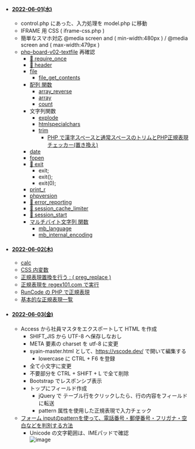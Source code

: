 - #### [2022-06-01(水)](https://github.com/winofsql/subject-220601)
  - control.php にあった、入力処理を model.php に移動
  - IFRAME 用 CSS ( iframe-css.php )
  - 簡単なスマホ対応 @media screen and ( min-width:480px ) / @media screen and ( max-width:479px )
  - [php-board-v02-textfile](https://github.com/winofsql/php-board-v02-textfile) 再確認
    - [🔴 require_once](https://www.php.net/manual/ja/function.require-once.php)
    - [🔴 header](https://www.php.net/manual/ja/function.header.php)
    - [file](https://www.php.net/manual/ja/function.file.php)
      - [file_get_contents](https://www.php.net/manual/ja/function.file-get-contents.php)
    - [配列 関数](https://www.php.net/manual/ja/ref.array.php)
      - [array_reverse](https://www.php.net/manual/ja/function.array-reverse.php)
      - [array](https://www.php.net/manual/ja/function.array.php)
      - [count](https://www.php.net/manual/ja/function.count.php)
    - 文字列関数
      - [explode](https://www.php.net/manual/ja/function.explode.php)
      - [htmlspecialchars](https://www.php.net/manual/ja/function.htmlspecialchars.php)
      - [trim](https://www.php.net/manual/ja/function.trim.php)
        - [PHP で漢字スペースと通常スペースのトリムとPHP正規表現チェッカー(置き換え)](https://logicalerror.seesaa.net/article/437145329.html)
    - [date](https://www.php.net/manual/ja/function.date.php)
    - [fopen](https://www.php.net/manual/ja/function.fopen.php)
    - [🔴 exit](https://www.php.net/manual/ja/function.exit.php)
      - exit;
      - exit();
      - exit(0);
    - [print_r](https://www.php.net/manual/ja/function.print-r.php)
    - [phpversion](https://www.php.net/manual/ja/function.phpversion.php)
    - [🔴 error_reporting](https://www.php.net/manual/ja/function.error-reporting.php)
    - [🔴 session_cache_limiter](https://www.php.net/manual/ja/function.session-cache-limiter.php)
    - [🔴 session_start](https://www.php.net/manual/ja/function.session-start.php)
    - [マルチバイト文字列 関数](https://www.php.net/manual/ja/function.mb-language.php)
      - [mb_language](https://www.php.net/manual/ja/function.mb-language.php)
      - [mb_internal_encoding](https://www.php.net/manual/ja/function.mb-internal-encoding.php)

- #### [2022-06-02(木)](https://github.com/winofsql/subject-220602)
  - [calc](https://developer.mozilla.org/ja/docs/Web/CSS/calc)
  - [CSS 内変数](https://www.webcreatorbox.com/tech/css-variables)
  - [正規表現置換を行う : ( preg_replace )](https://www.php.net/manual/ja/function.preg-replace.php)
  - [正規表現を regex101.com で実行](https://regex101.com/r/0akKTk/1)
  - [RunCode の PHP で正規表現](https://rextester.com/JZOHKZ25830)
  - [基本的な正規表現一覧](https://murashun.jp/article/programming/regular-expression.html)


- #### [2022-06-03(金)](https://github.com/winofsql/subject-220603)
  - Access から社員マスタをエクスポートして HTML を作成
    - SHIFT_JIS から UTF-8 へ保存しなおし
    - META 要素の charset を utf-8 に変更
    - syain-master.html として、https://vscode.dev/ で開いて編集する
      - lowercase に CTRL + F6 を登録
    - 全て小文字に変更
    - 不要部分を CTRL + SHIFT + L で全て削除
    - Bootstrap でレスポンシブ表示
    - トップにフィールド作成
      - jQuery で テーブル行をクリックしたら、行の内容をフィールドに転送
      - pattern 属性を使用した正規表現で入力チェック
  - [フォーム inputのpatternを使って、電話番号・郵便番号・フリガナ・空白などを判別する方法](https://arts-factory.net/pattern/)
    - Unicode の文字範囲は、IMEパッドで確認\
    ![image](https://user-images.githubusercontent.com/1501327/171998220-640a4ee3-b761-4161-8f15-ed6d366d1d37.png)

